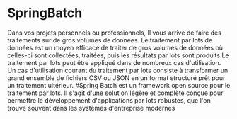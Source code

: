 # SpringBatch
Dans vos projets personnels ou professionnels, Il vous arrive de faire des traitements sur de gros volumes de données.
Le traitement par lots de données est un moyen efficace de traiter de gros volumes de données où celles-ci sont collectées,
traitées, puis les résultats par lots sont produits.Le traitement par lots peut être appliqué dans de nombreux cas d'utilisation.
Un cas d'utilisation courant du traitement par lots consiste à transformer un grand ensemble de fichiers CSV ou JSON en un format structuré prêt 
pour un traitement ultérieur.
#Spring Batch est un framework open source pour le traitement par lots.
Il s'agit d'une solution légère et complète conçue pour permettre le développement d'applications par lots robustes,
que l'on trouve souvent dans les systèmes d'entreprise modernes
